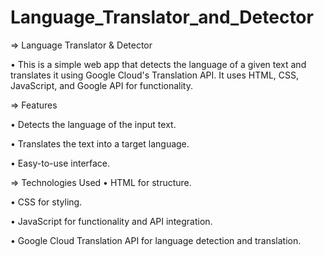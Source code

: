 # Language_Translator_and_Detector

=> Language Translator & Detector

• This is a simple web app that detects the language of a given text and translates it using Google Cloud's Translation API. It uses HTML, CSS, JavaScript, and Google API for functionality.

=> Features

• Detects the language of the input text.

• Translates the text into a target language.

• Easy-to-use interface.

=> Technologies Used
• HTML for structure.

• CSS for styling.

• JavaScript for functionality and API integration.

• Google Cloud Translation API for language detection and translation.
